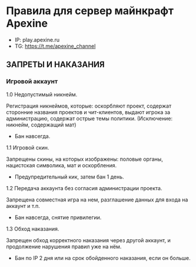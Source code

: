 # Правила для сервер майнкрафт Apexine
- IP: play.apexine.ru
- TG: https://t.me/apexine_channel
## ЗАПРЕТЫ И НАКАЗАНИЯ
### Игровой аккаунт
1.0 Недопустимый никнейм.

Регистрация никнеймов, которые: оскорбляют проект, содержат сторонние названия проектов и чит-клиентов, выдают игрока за администрацию, содержат острые темы политики.
(Исключение: никнейм, содержащий мат)
  - Бан навсегда.

1.1 Игровой скин.

Запрещены скины, на которых изображены: половые органы, нацистская символика, мат и оскорбления.
  - Предупредительный кик, затем бан 1 день.

1.2 Передача аккаунта без согласия администрации проекта.

Запрещена совместная игра на нем, разглашение данных для входа на аккаунт и т.п.
  - Бан навсегда, снятие привилегии.

1.3 Обход наказания.

Запрещен обход корректного наказания через другой аккаунт, и продолжение нарушения правил уже на нём.
  - Бан по IP 2 дня или на срок обойденного наказания, если он больше.

